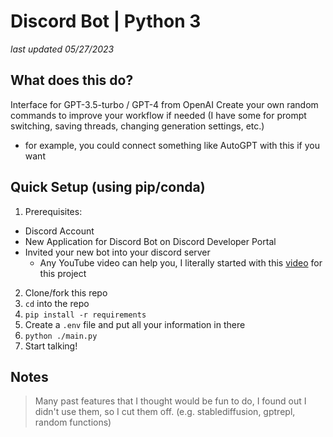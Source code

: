 # Discord Bot | Python 3
*last updated 05/27/2023*

## What does this do?
Interface for GPT-3.5-turbo / GPT-4 from OpenAI
Create your own random commands to improve your workflow if needed (I have some for prompt switching, saving threads, changing generation settings, etc.)
- for example, you could connect something like AutoGPT with this if you want

## Quick Setup (using pip/conda)
1. Prerequisites:
 - Discord Account
 - New Application for Discord Bot on Discord Developer Portal
 - Invited your new bot into your discord server
   - Any YouTube video can help you, I literally started with this [video](https://www.youtube.com/watch?v=hoDLj0IzZMU) for this project
2. Clone/fork this repo
3. `cd` into the repo
4. `pip install -r requirements`
6. Create a `.env` file and put all your information in there
7. `python ./main.py`
8. Start talking!

## Notes
> Many past features that I thought would be fun to do, I found out I didn't use them, so I cut them off. (e.g. stablediffusion, gptrepl, random functions)